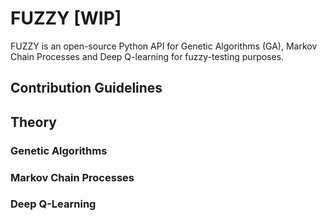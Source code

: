 # FUZZY [WIP] 
FUZZY is an open-source Python API for Genetic Algorithms (GA), Markov Chain Processes and Deep Q-learning for fuzzy-testing purposes. 

## Contribution Guidelines 

## Theory 
### Genetic Algorithms 

### Markov Chain Processes 

### Deep Q-Learning

